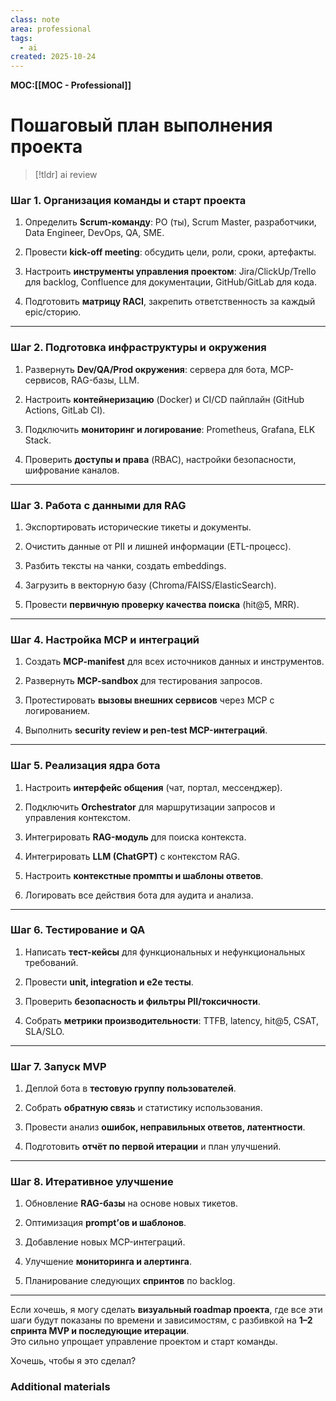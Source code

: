 ```yaml
---
class: note
area: professional
tags:
  - ai
created: 2025-10-24
---
```

**MOC:[[MOC - Professional]]**

# Пошаговый план выполнения проекта

> [!tldr] ai review
> 

### **Шаг 1. Организация команды и старт проекта**

1. Определить **Scrum-команду**: PO (ты), Scrum Master, разработчики, Data Engineer, DevOps, QA, SME.
    
2. Провести **kick-off meeting**: обсудить цели, роли, сроки, артефакты.
    
3. Настроить **инструменты управления проектом**: Jira/ClickUp/Trello для backlog, Confluence для документации, GitHub/GitLab для кода.
    
4. Подготовить **матрицу RACI**, закрепить ответственность за каждый epic/сторию.
    

---

### **Шаг 2. Подготовка инфраструктуры и окружения**

1. Развернуть **Dev/QA/Prod окружения**: сервера для бота, MCP-сервисов, RAG-базы, LLM.
    
2. Настроить **контейнеризацию** (Docker) и CI/CD пайплайн (GitHub Actions, GitLab CI).
    
3. Подключить **мониторинг и логирование**: Prometheus, Grafana, ELK Stack.
    
4. Проверить **доступы и права** (RBAC), настройки безопасности, шифрование каналов.
    

---

### **Шаг 3. Работа с данными для RAG**

1. Экспортировать исторические тикеты и документы.
    
2. Очистить данные от PII и лишней информации (ETL-процесс).
    
3. Разбить тексты на чанки, создать embeddings.
    
4. Загрузить в векторную базу (Chroma/FAISS/ElasticSearch).
    
5. Провести **первичную проверку качества поиска** (hit@5, MRR).
    

---

### **Шаг 4. Настройка MCP и интеграций**

1. Создать **MCP-manifest** для всех источников данных и инструментов.
    
2. Развернуть **MCP-sandbox** для тестирования запросов.
    
3. Протестировать **вызовы внешних сервисов** через MCP с логированием.
    
4. Выполнить **security review и pen-test MCP-интеграций**.
    

---

### **Шаг 5. Реализация ядра бота**

1. Настроить **интерфейс общения** (чат, портал, мессенджер).
    
2. Подключить **Orchestrator** для маршрутизации запросов и управления контекстом.
    
3. Интегрировать **RAG-модуль** для поиска контекста.
    
4. Интегрировать **LLM (ChatGPT)** с контекстом RAG.
    
5. Настроить **контекстные промпты и шаблоны ответов**.
    
6. Логировать все действия бота для аудита и анализа.
    

---

### **Шаг 6. Тестирование и QA**

1. Написать **тест-кейсы** для функциональных и нефункциональных требований.
    
2. Провести **unit, integration и e2e тесты**.
    
3. Проверить **безопасность и фильтры PII/токсичности**.
    
4. Собрать **метрики производительности**: TTFB, latency, hit@5, CSAT, SLA/SLO.
    

---

### **Шаг 7. Запуск MVP**

1. Деплой бота в **тестовую группу пользователей**.
    
2. Собрать **обратную связь** и статистику использования.
    
3. Провести анализ **ошибок, неправильных ответов, латентности**.
    
4. Подготовить **отчёт по первой итерации** и план улучшений.
    

---

### **Шаг 8. Итеративное улучшение**

1. Обновление **RAG-базы** на основе новых тикетов.
    
2. Оптимизация **prompt’ов и шаблонов**.
    
3. Добавление новых MCP-интеграций.
    
4. Улучшение **мониторинга и алертинга**.
    
5. Планирование следующих **спринтов** по backlog.
    

---

Если хочешь, я могу сделать **визуальный roadmap проекта**, где все эти шаги будут показаны по времени и зависимостям, с разбивкой на **1–2 спринта MVP и последующие итерации**.  
Это сильно упрощает управление проектом и старт команды.

Хочешь, чтобы я это сделал?

### Additional materials